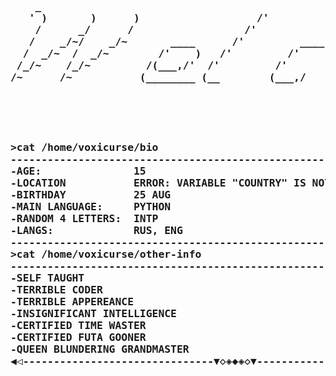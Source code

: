 <pre>
<h3>
    _
   ' )       )      )                   /'
    /      _/      /                  /'
   /    _/~/    _/~       ____      /'         ____        ____        ,__________      ____
  /  _/~  /  _/~        /'    )   /'         /'    )--   /'    )--    /'    )     )   /'    )
 /_/~    /_/~         /(___,/'  /'         /'          /'    /'     /'    /'    /'  /(___,/'
/~      /~           (________ (__        (___,/      (___,/'     /'    /'    /(__ (________
</h3>
<h3> 

>cat /home/voxicurse/bio
-------------------------------------------------------------------
-AGE:               15
-LOCATION           ERROR: VARIABLE "COUNTRY" IS NOT IN "FIRST_WORLD_COUNTRY" LIST
-BIRTHDAY           25 AUG
-MAIN LANGUAGE:     PYTHON
-RANDOM 4 LETTERS:  INTP
-LANGS:             RUS, ENG
-------------------------------------------------------------------
>cat /home/voxicurse/other-info
-------------------------------------------------------------------
-SELF TAUGHT
-TERRIBLE CODER
-TERRIBLE APPEREANCE
-INSIGNIFICANT INTELLIGENCE
-CERTIFIED TIME WASTER
-CERTIFIED FUTA GOONER
-QUEEN BLUNDERING GRANDMASTER
◀◁-------------------------------▼◇◈◆◈◇▼---------------------------------▷▶
</h3>
</pre>
